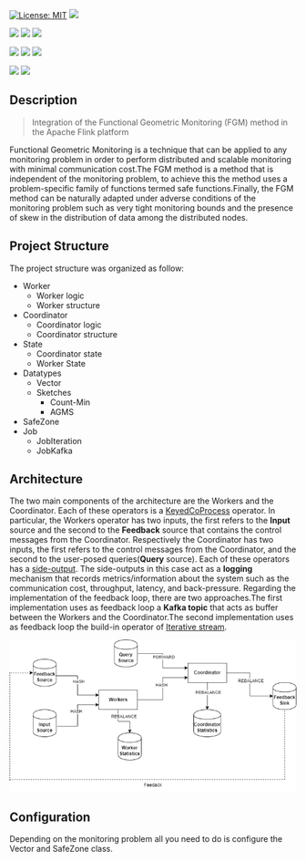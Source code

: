 
<p>

[![License: MIT](https://img.shields.io/badge/License-MIT-gree.svg)](https://opensource.org/licenses/MIT?style=plastic) 
<a href="#!" target="_blank"><img src="https://img.shields.io/static/v1?label=build&message=passing&color=gree?style=flat"/></a>


<a href="http://users.softnet.tuc.gr/~minos/Papers/edbt19.pdf" target="_blank"><img src="https://img.shields.io/static/v1?label=&message=Functional Geometric Monitoring&color=gree?style=plastic"/></a>
<a href="http://dimacs.rutgers.edu/~graham/pubs/papers/cmencyc.pdf" target="_blank"><img src="https://img.shields.io/static/v1?label=&message=Count-Min&color=gree?style=plastic"/></a>
<a href="http://dimacs.rutgers.edu/~graham/pubs/papers/streamsnet.pdf" target="_blank"><img src="https://img.shields.io/static/v1?label=&message=Fast-AGMS&color=gree?style=plastic"/></a>

<a href="#!"><img src="https://img.shields.io/static/v1?label=&message=Continuous Monitoring&color=blue?style=plastic"/></a>
<a href="#!"><img src="https://img.shields.io/static/v1?label=&message=Distributed stream processing&color=blue?style=plastic"/></a>
<a href="#!"><img src="https://img.shields.io/static/v1?label=&message=Scalability&color=gree?style=plastic"/></a>

<a href="https://flink.apache.org/" target="_blank"><img src="https://img.shields.io/static/v1?label=&message=Apache Flink &color=blue?style=plastic"/></a>
<a href="https://kafka.apache.org/" target="_blank"><img src="https://img.shields.io/static/v1?label=&message=Apache Kafka&color=gree?style=plastic"/></a>

</p>

## Description

> Integration of the Functional Geometric Monitoring (FGM) method in the Apache Flink platform


Functional Geometric Monitoring is a technique that can be applied to any monitoring problem in order to perform distributed and scalable monitoring with minimal communication cost.The FGM method is a method that is independent of the monitoring problem, to achieve this the method uses a problem-specific family of functions termed safe functions.Finally, the FGM method can be naturally adapted under adverse conditions of the monitoring problem such as very tight monitoring bounds and the presence of skew in the distribution of data among the distributed nodes.

## Project Structure

The project structure was organized as follow:

* Worker
  * Worker logic
  * Worker structure
* Coordinator
  * Coordinator logic
  * Coordinator structure
* State
  * Coordinator state
  * Worker State
* Datatypes
  * Vector
  * Sketches
    * Count-Min
    * AGMS 
* SafeZone
* Job
  * JobIteration
  * JobKafka


## Architecture

The two main components of the architecture are the Workers and the Coordinator. Each of these operators is a [KeyedCoProcess](https://nightlies.apache.org/flink/flink-docs-master/docs/dev/datastream/operators/process_function/#the-keyedprocessfunction) operator. In particular, the Workers operator has two inputs, the first refers to the **Input** source and the second to the **Feedback** source that contains the control messages from the Coordinator. Respectively the Coordinator has two inputs, the first refers to the control messages from the Coordinator, and the second to the user-posed queries(**Query** source). Each of these operators has a [side-output](https://nightlies.apache.org/flink/flink-docs-master/docs/dev/datastream/side_output/). The side-outputs in this case act as a **logging** mechanism that records metrics/information about the system such as the communication cost, throughput, latency, and back-pressure.
Regarding the implementation of the  feedback loop, there are two approaches.The first implementation uses as feedback loop a **Kafka topic** that acts as buffer between the Workers and the Coordinator.The second implementation uses as feedback loop the build-in operator of [Iterative stream](https://nightlies.apache.org/flink/flink-docs-master/docs/dev/dataset/iterations/).


<p align="center">

![Alt text](img/readme/abstract_project_architecture.png)

</p>


## Configuration
Depending on the monitoring problem all you need to do is configure the Vector and SafeZone class.
